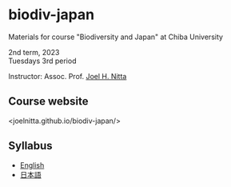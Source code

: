 # biodiv-japan

Materials for course "Biodiversity and Japan" at Chiba University

2nd term, 2023  
Tuesdays 3rd period

Instructor: Assoc. Prof. [Joel H. Nitta](https://www.joelnitta.com)

## Course website

<joelnitta.github.io/biodiv-japan/>

## Syllabus

- [English](https://syllabus.gs.chiba-u.jp/2023/401001000000000/G15N945001/en_US)
- [日本語](https://syllabus.gs.chiba-u.jp/2023/401001000000000/G15N945001/ja_JP)